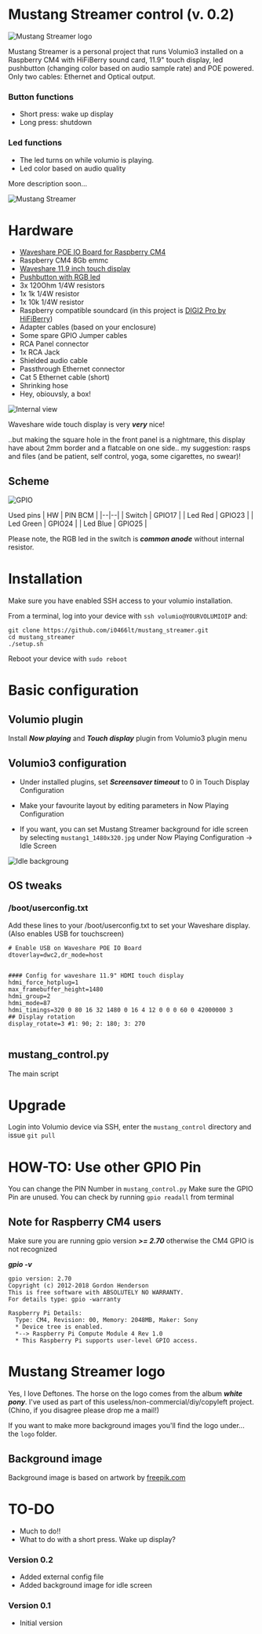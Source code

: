 # Mustang Streamer control (v. 0.2)

![Mustang Streamer logo](https://www.oluo.it/public/mustang1_1480x320.jpg)

Mustang Streamer is a personal project that runs Volumio3 installed on a Raspberry CM4 with HiFiBerry sound card, 11.9" touch display, led pushbutton (changing color based on audio sample rate) and POE powered. Only two cables: Ethernet and Optical output.

### Button functions
- Short press: wake up display
- Long press: shutdown

### Led functions
- The led turns on while volumio is playing.
- Led color based on audio quality


More description soon...

![Mustang Streamer](https://www.oluo.it/public/mustang1.jpg)



# Hardware
- [Waveshare POE IO Board for Raspberry CM4](https://www.waveshare.com/product/compute-module-4-poe-board-b.htm)
- Raspberry CM4 8Gb emmc
- [Waveshare 11.9 inch touch display](https://www.waveshare.com/11.9inch-hdmi-lcd.htm)
- [Pushbutton with RGB led](https://it.rs-online.com/web/p/interruttori-a-pulsante/1759645)
- 3x 120Ohm 1/4W resistors
- 1x 1k 1/4W resistor
- 1x 10k 1/4W resistor
- Raspberry compatible soundcard (in this project is [DIGI2 Pro by HiFiBerry](https://www.hifiberry.com/shop/boards/hifiberry-digi2-pro/))
- Adapter cables (based on your enclosure)
- Some spare GPIO Jumper cables
- RCA Panel connector
- 1x RCA Jack
- Shielded audio cable
- Passthrough Ethernet connector
- Cat 5 Ethernet cable (short)
- Shrinking hose
- Hey, obiouvsly, a box! 



![Internal view](https://www.oluo.it/public/mustang3-int.jpg)


Waveshare wide touch display is very ***very*** nice! 

..but making the square hole in the front panel is a nightmare, this display have about 2mm border and a flatcable on one side.. my suggestion: rasps and files (and be patient, self control, yoga, some cigarettes, no swear)!

## Scheme

![GPIO](https://www.oluo.it/public/mustang_gpio.jpg)

Used pins
| HW | PIN BCM |
|--|--|
| Switch | GPIO17 |
| Led Red | GPIO23 |
| Led Green | GPIO24 |
| Led Blue | GPIO25 |

Please note, the RGB led in the switch is ***common anode*** without internal resistor.


# Installation
Make sure you have enabled SSH access to your volumio installation. 

From a terminal, log into your device with `ssh volumio@YOURVOLUMIOIP` and:

```
git clone https://github.com/i0466lt/mustang_streamer.git
cd mustang_streamer
./setup.sh
```
Reboot your device with `sudo reboot`

# Basic configuration

## Volumio plugin
Install ***Now playing*** and ***Touch display*** plugin from Volumio3 plugin menu

## Volumio3 configuration

- Under installed plugins, set ***Screensaver timeout*** to 0 in Touch Display Configuration

- Make your favourite layout by editing parameters in Now Playing Configuration

- If you want, you can set Mustang Streamer background for idle screen by selecting `mustang1_1480x320.jpg` under Now Playing Configuration -> Idle Screen

![Idle backgroung](https://www.oluo.it/public/mustang1_1480x320.jpg)



## OS tweaks

### /boot/userconfig.txt
Add these lines to your /boot/userconfig.txt to set your Waveshare display. (Also enables USB for touchscreen)
```
# Enable USB on Waveshare POE IO Board
dtoverlay=dwc2,dr_mode=host


#### Config for waveshare 11.9" HDMI touch display
hdmi_force_hotplug=1
max_framebuffer_height=1480
hdmi_group=2
hdmi_mode=87
hdmi_timings=320 0 80 16 32 1480 0 16 4 12 0 0 0 60 0 42000000 3
## Display rotation
display_rotate=3 #1: 90; 2: 180; 3: 270


```


## mustang_control.py
The main script


# Upgrade

Login into Volumio device via SSH, enter the `mustang_control` directory and issue `git pull`



# HOW-TO: Use other GPIO Pin
You can change the PIN Number in `mustang_control.py`
Make sure the GPIO Pin are unused. You can check by running `gpio readall` from terminal


## Note for Raspberry CM4 users

Make sure you are running gpio version ***>= 2.70*** otherwise the CM4 GPIO is not recognized

***gpio -v***

```
gpio version: 2.70
Copyright (c) 2012-2018 Gordon Henderson
This is free software with ABSOLUTELY NO WARRANTY.
For details type: gpio -warranty

Raspberry Pi Details:
  Type: CM4, Revision: 00, Memory: 2048MB, Maker: Sony 
  * Device tree is enabled.
  *--> Raspberry Pi Compute Module 4 Rev 1.0
  * This Raspberry Pi supports user-level GPIO access.
```

# Mustang Streamer logo

Yes, I love Deftones. The horse on the logo comes from the album ***white pony***. I've used as part of this useless/non-commercial/diy/copyleft project. (Chino, if you disagree please drop me a mail!)

If you want to make more background images you'll find the logo under... the `logo` folder.

## Background image

Background image is based on artwork by [freepik.com](https://it.freepik.com/foto-gratuito/composizione-astratta-della-luce-ultravioletta-uv_21794910.htm#query=background%20neon&position=9&from_view=search&track=ais)


# TO-DO

- Much to do!!
- What to do with a short press. Wake up display?

### Version 0.2
- Added external config file
- Added background image for idle screen

### Version 0.1
- Initial version 




